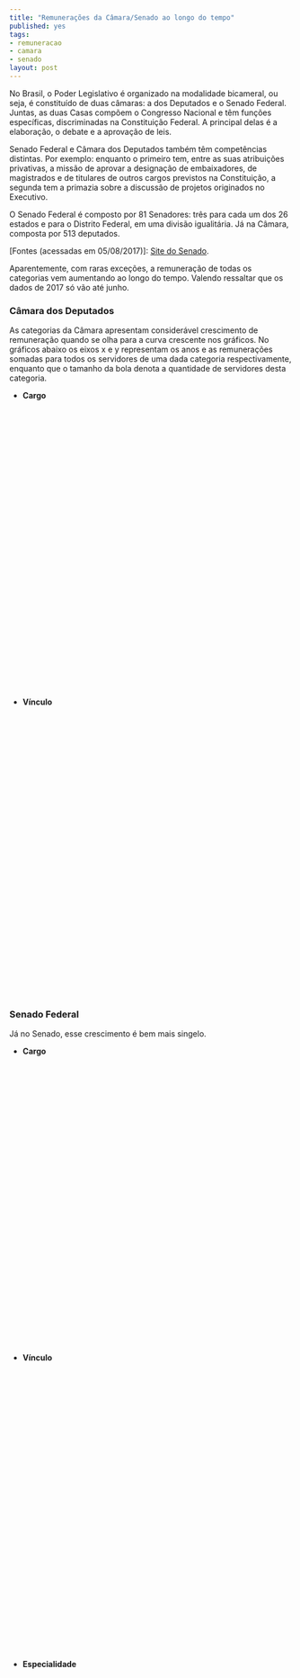 ```yaml
---
title: "Remunerações da Câmara/Senado ao longo do tempo"
published: yes
tags:
- remuneracao
- camara
- senado
layout: post
---
```






No Brasil, o Poder Legislativo é organizado na modalidade bicameral, ou seja, é constituído de duas câmaras: a dos Deputados e o Senado Federal. Juntas, as duas Casas compõem o Congresso Nacional e têm funções específicas, discriminadas na Constituição Federal. A principal delas é a elaboração, o debate e a aprovação de leis.

Senado Federal e Câmara dos Deputados também têm competências distintas. Por exemplo: enquanto o primeiro tem, entre as suas atribuições privativas, a missão de aprovar a designação de embaixadores, de magistrados e de titulares de outros cargos previstos na Constituição, a segunda tem a primazia sobre a discussão de projetos originados no Executivo.

O Senado Federal é composto por 81 Senadores: três para cada um dos 26 estados e para o Distrito Federal, em uma divisão igualitária. Já na Câmara, composta por 513 deputados.

[Fontes (acessadas em 05/08/2017)]: [Site do Senado](https://www12.senado.leg.br/transparencia/laipergunta).

Aparentemente, com raras exceções, a remuneração de todas os categorias vem aumentando ao longo do tempo. Valendo ressaltar que os dados de 2017 só vão até junho.

### **Câmara dos Deputados**

As categorias da Câmara apresentam considerável crescimento de remuneração quando se olha para a curva crescente nos gráficos. No gráficos abaixo os eixos x e y representam os anos e as remunerações somadas para todos os servidores de uma dada categoria respectivamente, enquanto que o tamanho da bola denota a quantidade de servidores desta categoria. 

* **Cargo**

<!--html_preserve--><div id="htmlwidget-01c8d8721b105e06337d" style="width:100%;height:500px;" class="highchart html-widget"></div>
<script type="application/json" data-for="htmlwidget-01c8d8721b105e06337d">{"x":{"hc_opts":{"title":{"text":null},"yAxis":{"title":{"text":"Valor da Remuneração (milhões R$)"},"type":"linear"},"credits":{"enabled":false},"exporting":{"enabled":false},"plotOptions":{"series":{"turboThreshold":0,"showInLegend":true,"marker":{"enabled":true}},"treemap":{"layoutAlgorithm":"squarified"},"bubble":{"minSize":5,"maxSize":25},"scatter":{"marker":{"symbol":"circle"}}},"annotationsOptions":{"enabledButtons":false},"tooltip":{"delayForDisplay":10,"pointFormat":"Valor: {point.y:.2f} <br> Quantidade de servidores: {point.avg_kincaid}"},"series":[{"name":"ANALISTA LEGISLATIVO","data":[{"d":"2012-01-01","name":"ANALISTA LEGISLATIVO","avg_kincaid":4588,"kincaid":123.89462069,"x":1325376000000,"y":123.89462069,"size":4588,"z":4588},{"d":"2013-01-01","name":"ANALISTA LEGISLATIVO","avg_kincaid":11307,"kincaid":316.99790974,"x":1356998400000,"y":316.99790974,"size":11307,"z":11307},{"d":"2014-01-01","name":"ANALISTA LEGISLATIVO","avg_kincaid":12047,"kincaid":358.33242684,"x":1388534400000,"y":358.33242684,"size":12047,"z":12047},{"d":"2015-01-01","name":"ANALISTA LEGISLATIVO","avg_kincaid":14126,"kincaid":466.64064704,"x":1420070400000,"y":466.64064704,"size":14126,"z":14126},{"d":"2016-01-01","name":"ANALISTA LEGISLATIVO","avg_kincaid":14811,"kincaid":487.75379089,"x":1451606400000,"y":487.75379089,"size":14811,"z":14811},{"d":"2017-01-01","name":"ANALISTA LEGISLATIVO","avg_kincaid":7835,"kincaid":278.76235312,"x":1483228800000,"y":278.76235312,"size":7835,"z":7835}],"type":"bubble"},{"name":"CARGO EM COMISSAO","data":[{"d":"2012-01-01","name":"CARGO EM COMISSAO","avg_kincaid":27,"kincaid":0.13996098,"x":1325376000000,"y":0.13996098,"size":27,"z":27},{"d":"2013-01-01","name":"CARGO EM COMISSAO","avg_kincaid":70,"kincaid":0.40872643,"x":1356998400000,"y":0.40872643,"size":70,"z":70},{"d":"2014-01-01","name":"CARGO EM COMISSAO","avg_kincaid":44,"kincaid":0.31203381,"x":1388534400000,"y":0.31203381,"size":44,"z":44},{"d":"2015-01-01","name":"CARGO EM COMISSAO","avg_kincaid":33,"kincaid":0.15461441,"x":1420070400000,"y":0.15461441,"size":33,"z":33},{"d":"2016-01-01","name":"CARGO EM COMISSAO","avg_kincaid":30,"kincaid":0.28034448,"x":1451606400000,"y":0.28034448,"size":30,"z":30},{"d":"2017-01-01","name":"CARGO EM COMISSAO","avg_kincaid":10,"kincaid":0.11247999,"x":1483228800000,"y":0.11247999,"size":10,"z":10}],"type":"bubble"},{"name":"DEPUTADO","data":[{"d":"2012-01-01","name":"DEPUTADO","avg_kincaid":748,"kincaid":22.03194775,"x":1325376000000,"y":22.03194775,"size":748,"z":748},{"d":"2013-01-01","name":"DEPUTADO","avg_kincaid":1739,"kincaid":52.4904465,"x":1356998400000,"y":52.4904465,"size":1739,"z":1739},{"d":"2014-01-01","name":"DEPUTADO","avg_kincaid":1708,"kincaid":47.7768733,"x":1388534400000,"y":47.7768733,"size":1708,"z":1708},{"d":"2015-01-01","name":"DEPUTADO","avg_kincaid":3839,"kincaid":136.21369157,"x":1420070400000,"y":136.21369157,"size":3839,"z":3839},{"d":"2016-01-01","name":"DEPUTADO","avg_kincaid":4484,"kincaid":154.09333998,"x":1451606400000,"y":154.09333998,"size":4484,"z":4484},{"d":"2017-01-01","name":"DEPUTADO","avg_kincaid":2946,"kincaid":101.73037856,"x":1483228800000,"y":101.73037856,"size":2946,"z":2946}],"type":"bubble"},{"name":"TECNICO LEGISLATIVO","data":[{"d":"2012-01-01","name":"TECNICO LEGISLATIVO","avg_kincaid":3816,"kincaid":76.45708965,"x":1325376000000,"y":76.45708965,"size":3816,"z":3816},{"d":"2013-01-01","name":"TECNICO LEGISLATIVO","avg_kincaid":8383,"kincaid":194.10940987,"x":1356998400000,"y":194.10940987,"size":8383,"z":8383},{"d":"2014-01-01","name":"TECNICO LEGISLATIVO","avg_kincaid":8477,"kincaid":210.61435241,"x":1388534400000,"y":210.61435241,"size":8477,"z":8477},{"d":"2015-01-01","name":"TECNICO LEGISLATIVO","avg_kincaid":9395,"kincaid":259.7539336,"x":1420070400000,"y":259.7539336,"size":9395,"z":9395},{"d":"2016-01-01","name":"TECNICO LEGISLATIVO","avg_kincaid":9551,"kincaid":264.12159985,"x":1451606400000,"y":264.12159985,"size":9551,"z":9551},{"d":"2017-01-01","name":"TECNICO LEGISLATIVO","avg_kincaid":4821,"kincaid":145.46431736,"x":1483228800000,"y":145.46431736,"size":4821,"z":4821}],"type":"bubble"}],"xAxis":{"type":"datetime","title":{"text":"Cargos"}}},"theme":{"chart":{"backgroundColor":"transparent"}},"conf_opts":{"global":{"Date":null,"VMLRadialGradientURL":"http =//code.highcharts.com/list(version)/gfx/vml-radial-gradient.png","canvasToolsURL":"http =//code.highcharts.com/list(version)/modules/canvas-tools.js","getTimezoneOffset":null,"timezoneOffset":0,"useUTC":true},"lang":{"contextButtonTitle":"Chart context menu","decimalPoint":".","downloadJPEG":"Download JPEG image","downloadPDF":"Download PDF document","downloadPNG":"Download PNG image","downloadSVG":"Download SVG vector image","drillUpText":"Back to {series.name}","invalidDate":null,"loading":"Loading...","months":["January","February","March","April","May","June","July","August","September","October","November","December"],"noData":"No data to display","numericSymbols":["k","M","G","T","P","E"],"printChart":"Print chart","resetZoom":"Reset zoom","resetZoomTitle":"Reset zoom level 1:1","shortMonths":["Jan","Feb","Mar","Apr","May","Jun","Jul","Aug","Sep","Oct","Nov","Dec"],"thousandsSep":" ","weekdays":["Sunday","Monday","Tuesday","Wednesday","Thursday","Friday","Saturday"]}},"type":"chart","fonts":[],"debug":false},"evals":[],"jsHooks":[]}</script><!--/html_preserve-->

* **Vínculo**

<!--html_preserve--><div id="htmlwidget-a168291cddfad91813d4" style="width:100%;height:500px;" class="highchart html-widget"></div>
<script type="application/json" data-for="htmlwidget-a168291cddfad91813d4">{"x":{"hc_opts":{"title":{"text":null},"yAxis":{"title":{"text":"Valor da Remuneração (milhões R$)"},"type":"linear"},"credits":{"enabled":false},"exporting":{"enabled":false},"plotOptions":{"series":{"turboThreshold":0,"showInLegend":true,"marker":{"enabled":true}},"treemap":{"layoutAlgorithm":"squarified"},"bubble":{"minSize":5,"maxSize":25},"scatter":{"marker":{"symbol":"circle"}}},"annotationsOptions":{"enabledButtons":false},"tooltip":{"delayForDisplay":10,"pointFormat":"Valor: {point.y:.2f} <br> Quantidade de servidores: {point.avg_kincaid}"},"series":[{"name":"APOSENTADORIA PARLAMENTAR","data":[{"d":"2012-01-01","name":"APOSENTADORIA PARLAMENTAR","avg_kincaid":8,"kincaid":0.11693468,"x":1325376000000,"y":0.11693468,"size":8,"z":8},{"d":"2013-01-01","name":"APOSENTADORIA PARLAMENTAR","avg_kincaid":13,"kincaid":0.18254185,"x":1356998400000,"y":0.18254185,"size":13,"z":13},{"d":"2014-01-01","name":"APOSENTADORIA PARLAMENTAR","avg_kincaid":27,"kincaid":0.3834644,"x":1388534400000,"y":0.3834644,"size":27,"z":27},{"d":"2015-01-01","name":"APOSENTADORIA PARLAMENTAR","avg_kincaid":22,"kincaid":0.44010299,"x":1420070400000,"y":0.44010299,"size":22,"z":22},{"d":"2016-01-01","name":"APOSENTADORIA PARLAMENTAR","avg_kincaid":17,"kincaid":0.37270405,"x":1451606400000,"y":0.37270405,"size":17,"z":17}],"type":"bubble"},{"name":"CARGO DE NATUREZA ESPECIAL","data":[{"d":"2012-01-01","name":"CARGO DE NATUREZA ESPECIAL","avg_kincaid":10,"kincaid":0.0581688,"x":1325376000000,"y":0.0581688,"size":10,"z":10},{"d":"2013-01-01","name":"CARGO DE NATUREZA ESPECIAL","avg_kincaid":23,"kincaid":0.11648413,"x":1356998400000,"y":0.11648413,"size":23,"z":23},{"d":"2014-01-01","name":"CARGO DE NATUREZA ESPECIAL","avg_kincaid":16,"kincaid":0.06847144,"x":1388534400000,"y":0.06847144,"size":16,"z":16},{"d":"2015-01-01","name":"CARGO DE NATUREZA ESPECIAL","avg_kincaid":16,"kincaid":0.07190124,"x":1420070400000,"y":0.07190124,"size":16,"z":16},{"d":"2016-01-01","name":"CARGO DE NATUREZA ESPECIAL","avg_kincaid":16,"kincaid":0.18057323,"x":1451606400000,"y":0.18057323,"size":16,"z":16},{"d":"2017-01-01","name":"CARGO DE NATUREZA ESPECIAL","avg_kincaid":5,"kincaid":0.06402554,"x":1483228800000,"y":0.06402554,"size":5,"z":5}],"type":"bubble"},{"name":"INATIVO","data":[{"d":"2012-01-01","name":"INATIVO","avg_kincaid":5,"kincaid":0.1044544,"x":1325376000000,"y":0.1044544,"size":5,"z":5},{"d":"2013-01-01","name":"INATIVO","avg_kincaid":26,"kincaid":0.64881447,"x":1356998400000,"y":0.64881447,"size":26,"z":26},{"d":"2014-01-01","name":"INATIVO","avg_kincaid":33,"kincaid":0.87240956,"x":1388534400000,"y":0.87240956,"size":33,"z":33},{"d":"2015-01-01","name":"INATIVO","avg_kincaid":26,"kincaid":0.75443978,"x":1420070400000,"y":0.75443978,"size":26,"z":26},{"d":"2016-01-01","name":"INATIVO","avg_kincaid":9,"kincaid":0.25278077,"x":1451606400000,"y":0.25278077,"size":9,"z":9},{"d":"2017-01-01","name":"INATIVO","avg_kincaid":8,"kincaid":0.22855411,"x":1483228800000,"y":0.22855411,"size":8,"z":8}],"type":"bubble"},{"name":"PARLAMENTAR","data":[{"d":"2012-01-01","name":"PARLAMENTAR","avg_kincaid":740,"kincaid":21.91501307,"x":1325376000000,"y":21.91501307,"size":740,"z":740},{"d":"2013-01-01","name":"PARLAMENTAR","avg_kincaid":1726,"kincaid":52.30790465,"x":1356998400000,"y":52.30790465,"size":1726,"z":1726},{"d":"2014-01-01","name":"PARLAMENTAR","avg_kincaid":1681,"kincaid":47.3934089,"x":1388534400000,"y":47.3934089,"size":1681,"z":1681},{"d":"2015-01-01","name":"PARLAMENTAR","avg_kincaid":3817,"kincaid":135.77358858,"x":1420070400000,"y":135.77358858,"size":3817,"z":3817},{"d":"2016-01-01","name":"PARLAMENTAR","avg_kincaid":4467,"kincaid":153.72063593,"x":1451606400000,"y":153.72063593,"size":4467,"z":4467},{"d":"2017-01-01","name":"PARLAMENTAR","avg_kincaid":2946,"kincaid":101.73037856,"x":1483228800000,"y":101.73037856,"size":2946,"z":2946}],"type":"bubble"},{"name":"PENSAO CIVIL","data":[{"d":"2012-01-01","name":"PENSAO CIVIL","avg_kincaid":6,"kincaid":0.06914808,"x":1325376000000,"y":0.06914808,"size":6,"z":6},{"d":"2013-01-01","name":"PENSAO CIVIL","avg_kincaid":16,"kincaid":0.21337269,"x":1356998400000,"y":0.21337269,"size":16,"z":16},{"d":"2014-01-01","name":"PENSAO CIVIL","avg_kincaid":15,"kincaid":0.19559919,"x":1388534400000,"y":0.19559919,"size":15,"z":15},{"d":"2015-01-01","name":"PENSAO CIVIL","avg_kincaid":17,"kincaid":0.22259537,"x":1420070400000,"y":0.22259537,"size":17,"z":17},{"d":"2016-01-01","name":"PENSAO CIVIL","avg_kincaid":20,"kincaid":0.29699375,"x":1451606400000,"y":0.29699375,"size":20,"z":20},{"d":"2017-01-01","name":"PENSAO CIVIL","avg_kincaid":12,"kincaid":0.19138594,"x":1483228800000,"y":0.19138594,"size":12,"z":12}],"type":"bubble"},{"name":"QUADRO EFETIVO","data":[{"d":"2012-01-01","name":"QUADRO EFETIVO","avg_kincaid":8393,"kincaid":200.17810786,"x":1325376000000,"y":200.17810786,"size":8393,"z":8393},{"d":"2013-01-01","name":"QUADRO EFETIVO","avg_kincaid":19648,"kincaid":510.24513245,"x":1356998400000,"y":510.24513245,"size":19648,"z":19648},{"d":"2014-01-01","name":"QUADRO EFETIVO","avg_kincaid":20476,"kincaid":567.8787705,"x":1388534400000,"y":567.8787705,"size":20476,"z":20476},{"d":"2015-01-01","name":"QUADRO EFETIVO","avg_kincaid":23478,"kincaid":725.41754549,"x":1420070400000,"y":725.41754549,"size":23478,"z":23478},{"d":"2016-01-01","name":"QUADRO EFETIVO","avg_kincaid":24333,"kincaid":751.32561622,"x":1451606400000,"y":751.32561622,"size":24333,"z":24333},{"d":"2017-01-01","name":"QUADRO EFETIVO","avg_kincaid":12636,"kincaid":423.80673043,"x":1483228800000,"y":423.80673043,"size":12636,"z":12636}],"type":"bubble"},{"name":"SECRETARIO PARLAMENTAR","data":[{"d":"2012-01-01","name":"SECRETARIO PARLAMENTAR","avg_kincaid":12,"kincaid":0.07456109,"x":1325376000000,"y":0.07456109,"size":12,"z":12},{"d":"2013-01-01","name":"SECRETARIO PARLAMENTAR","avg_kincaid":31,"kincaid":0.26694296,"x":1356998400000,"y":0.26694296,"size":31,"z":31},{"d":"2014-01-01","name":"SECRETARIO PARLAMENTAR","avg_kincaid":28,"kincaid":0.24356237,"x":1388534400000,"y":0.24356237,"size":28,"z":28},{"d":"2015-01-01","name":"SECRETARIO PARLAMENTAR","avg_kincaid":17,"kincaid":0.08271317,"x":1420070400000,"y":0.08271317,"size":17,"z":17},{"d":"2016-01-01","name":"SECRETARIO PARLAMENTAR","avg_kincaid":14,"kincaid":0.09977125,"x":1451606400000,"y":0.09977125,"size":14,"z":14},{"d":"2017-01-01","name":"SECRETARIO PARLAMENTAR","avg_kincaid":5,"kincaid":0.04845445,"x":1483228800000,"y":0.04845445,"size":5,"z":5}],"type":"bubble"},{"name":"SECRETARIO PARLAMENTAR REQUISITADO","data":[{"d":"2012-01-01","name":"SECRETARIO PARLAMENTAR REQUISITADO","avg_kincaid":5,"kincaid":0.00723109,"x":1325376000000,"y":0.00723109,"size":5,"z":5},{"d":"2013-01-01","name":"SECRETARIO PARLAMENTAR REQUISITADO","avg_kincaid":16,"kincaid":0.02529934,"x":1356998400000,"y":0.02529934,"size":16,"z":16}],"type":"bubble"}],"xAxis":{"type":"datetime","title":{"text":"Vínculo"}}},"theme":{"chart":{"backgroundColor":"transparent"}},"conf_opts":{"global":{"Date":null,"VMLRadialGradientURL":"http =//code.highcharts.com/list(version)/gfx/vml-radial-gradient.png","canvasToolsURL":"http =//code.highcharts.com/list(version)/modules/canvas-tools.js","getTimezoneOffset":null,"timezoneOffset":0,"useUTC":true},"lang":{"contextButtonTitle":"Chart context menu","decimalPoint":".","downloadJPEG":"Download JPEG image","downloadPDF":"Download PDF document","downloadPNG":"Download PNG image","downloadSVG":"Download SVG vector image","drillUpText":"Back to {series.name}","invalidDate":null,"loading":"Loading...","months":["January","February","March","April","May","June","July","August","September","October","November","December"],"noData":"No data to display","numericSymbols":["k","M","G","T","P","E"],"printChart":"Print chart","resetZoom":"Reset zoom","resetZoomTitle":"Reset zoom level 1:1","shortMonths":["Jan","Feb","Mar","Apr","May","Jun","Jul","Aug","Sep","Oct","Nov","Dec"],"thousandsSep":" ","weekdays":["Sunday","Monday","Tuesday","Wednesday","Thursday","Friday","Saturday"]}},"type":"chart","fonts":[],"debug":false},"evals":[],"jsHooks":[]}</script><!--/html_preserve-->

### **Senado Federal**

Já no Senado, esse crescimento é bem mais singelo.

* **Cargo**

<!--html_preserve--><div id="htmlwidget-14fa1b17c187d0bd3261" style="width:100%;height:500px;" class="highchart html-widget"></div>
<script type="application/json" data-for="htmlwidget-14fa1b17c187d0bd3261">{"x":{"hc_opts":{"title":{"text":null},"yAxis":{"title":{"text":"Valor da Remuneração (milhões R$)"},"type":"linear"},"credits":{"enabled":false},"exporting":{"enabled":false},"plotOptions":{"series":{"turboThreshold":0,"showInLegend":true,"marker":{"enabled":true}},"treemap":{"layoutAlgorithm":"squarified"},"bubble":{"minSize":5,"maxSize":25},"scatter":{"marker":{"symbol":"circle"}}},"annotationsOptions":{"enabledButtons":false},"tooltip":{"delayForDisplay":10,"pointFormat":"Valor: {point.y:.2f} <br> Quantidade de servidores: {point.avg_kincaid}"},"series":[{"name":"ADVOGADO","data":[{"d":"2013-01-01","name":"ADVOGADO","avg_kincaid":396,"kincaid":8.73258617,"x":1356998400000,"y":8.73258617,"size":396,"z":396},{"d":"2014-01-01","name":"ADVOGADO","avg_kincaid":396,"kincaid":9.17343126,"x":1388534400000,"y":9.17343126,"size":396,"z":396},{"d":"2015-01-01","name":"ADVOGADO","avg_kincaid":363,"kincaid":9.05329285,"x":1420070400000,"y":9.05329285,"size":363,"z":363},{"d":"2016-01-01","name":"ADVOGADO","avg_kincaid":396,"kincaid":9.78336902,"x":1451606400000,"y":9.78336902,"size":396,"z":396},{"d":"2017-01-01","name":"ADVOGADO","avg_kincaid":198,"kincaid":5.42988194,"x":1483228800000,"y":5.42988194,"size":198,"z":198}],"type":"bubble"},{"name":"ANALISTA LEGISLATIVO","data":[{"d":"2013-01-01","name":"ANALISTA LEGISLATIVO","avg_kincaid":29781,"kincaid":662.64595788,"x":1356998400000,"y":662.64595788,"size":29781,"z":29781},{"d":"2014-01-01","name":"ANALISTA LEGISLATIVO","avg_kincaid":30678,"kincaid":698.56168925,"x":1388534400000,"y":698.56168925,"size":30678,"z":30678},{"d":"2015-01-01","name":"ANALISTA LEGISLATIVO","avg_kincaid":28825,"kincaid":718.94570512,"x":1420070400000,"y":718.94570512,"size":28825,"z":28825},{"d":"2016-01-01","name":"ANALISTA LEGISLATIVO","avg_kincaid":31474,"kincaid":804.86017581,"x":1451606400000,"y":804.86017581,"size":31474,"z":31474},{"d":"2017-01-01","name":"ANALISTA LEGISLATIVO","avg_kincaid":15731,"kincaid":445.61875989,"x":1483228800000,"y":445.61875989,"size":15731,"z":15731}],"type":"bubble"},{"name":"AUXILIAR LEGISLATIVO","data":[{"d":"2013-01-01","name":"AUXILIAR LEGISLATIVO","avg_kincaid":852,"kincaid":15.51823046,"x":1356998400000,"y":15.51823046,"size":852,"z":852},{"d":"2014-01-01","name":"AUXILIAR LEGISLATIVO","avg_kincaid":852,"kincaid":16.1592185,"x":1388534400000,"y":16.1592185,"size":852,"z":852},{"d":"2015-01-01","name":"AUXILIAR LEGISLATIVO","avg_kincaid":781,"kincaid":16.22789898,"x":1420070400000,"y":16.22789898,"size":781,"z":781},{"d":"2016-01-01","name":"AUXILIAR LEGISLATIVO","avg_kincaid":852,"kincaid":19.00528578,"x":1451606400000,"y":19.00528578,"size":852,"z":852},{"d":"2017-01-01","name":"AUXILIAR LEGISLATIVO","avg_kincaid":426,"kincaid":10.3490952,"x":1483228800000,"y":10.3490952,"size":426,"z":426}],"type":"bubble"},{"name":"CARGO EM COMISSÃO","data":[{"d":"2013-01-01","name":"CARGO EM COMISSÃO","avg_kincaid":16427,"kincaid":100.91791467,"x":1356998400000,"y":100.91791467,"size":16427,"z":16427},{"d":"2014-01-01","name":"CARGO EM COMISSÃO","avg_kincaid":18434,"kincaid":119.30959212,"x":1388534400000,"y":119.30959212,"size":18434,"z":18434},{"d":"2015-01-01","name":"CARGO EM COMISSÃO","avg_kincaid":25387,"kincaid":171.81975836,"x":1420070400000,"y":171.81975836,"size":25387,"z":25387},{"d":"2016-01-01","name":"CARGO EM COMISSÃO","avg_kincaid":33753,"kincaid":231.80406765,"x":1451606400000,"y":231.80406765,"size":33753,"z":33753},{"d":"2017-01-01","name":"CARGO EM COMISSÃO","avg_kincaid":19938,"kincaid":149.82333591,"x":1483228800000,"y":149.82333591,"size":19938,"z":19938}],"type":"bubble"},{"name":"CARGO ISOLADO","data":[{"d":"2013-01-01","name":"CARGO ISOLADO","avg_kincaid":60,"kincaid":1.48991189,"x":1356998400000,"y":1.48991189,"size":60,"z":60},{"d":"2014-01-01","name":"CARGO ISOLADO","avg_kincaid":60,"kincaid":1.54700766,"x":1388534400000,"y":1.54700766,"size":60,"z":60},{"d":"2015-01-01","name":"CARGO ISOLADO","avg_kincaid":55,"kincaid":1.60581387,"x":1420070400000,"y":1.60581387,"size":55,"z":55},{"d":"2016-01-01","name":"CARGO ISOLADO","avg_kincaid":54,"kincaid":1.5237242,"x":1451606400000,"y":1.5237242,"size":54,"z":54},{"d":"2017-01-01","name":"CARGO ISOLADO","avg_kincaid":24,"kincaid":0.69600902,"x":1483228800000,"y":0.69600902,"size":24,"z":24}],"type":"bubble"},{"name":"CONSULTOR LEGISLATIVO","data":[{"d":"2013-01-01","name":"CONSULTOR LEGISLATIVO","avg_kincaid":3967,"kincaid":90.51315997,"x":1356998400000,"y":90.51315997,"size":3967,"z":3967},{"d":"2014-01-01","name":"CONSULTOR LEGISLATIVO","avg_kincaid":4559,"kincaid":106.61189083,"x":1388534400000,"y":106.61189083,"size":4559,"z":4559},{"d":"2015-01-01","name":"CONSULTOR LEGISLATIVO","avg_kincaid":4489,"kincaid":115.97823129,"x":1420070400000,"y":115.97823129,"size":4489,"z":4489},{"d":"2016-01-01","name":"CONSULTOR LEGISLATIVO","avg_kincaid":4896,"kincaid":127.45898685,"x":1451606400000,"y":127.45898685,"size":4896,"z":4896},{"d":"2017-01-01","name":"CONSULTOR LEGISLATIVO","avg_kincaid":2448,"kincaid":70.52303389,"x":1483228800000,"y":70.52303389,"size":2448,"z":2448}],"type":"bubble"},{"name":"IPC","data":[{"d":"2013-01-01","name":"IPC","avg_kincaid":4363,"kincaid":2.13738768,"x":1356998400000,"y":2.13738768,"size":4363,"z":4363},{"d":"2014-01-01","name":"IPC","avg_kincaid":4368,"kincaid":2.48341326,"x":1388534400000,"y":2.48341326,"size":4368,"z":4368},{"d":"2015-01-01","name":"IPC","avg_kincaid":4004,"kincaid":3.03610871,"x":1420070400000,"y":3.03610871,"size":4004,"z":4004},{"d":"2016-01-01","name":"IPC","avg_kincaid":4367,"kincaid":3.14165345,"x":1451606400000,"y":3.14165345,"size":4367,"z":4367},{"d":"2017-01-01","name":"IPC","avg_kincaid":2184,"kincaid":1.67998189,"x":1483228800000,"y":1.67998189,"size":2184,"z":2184}],"type":"bubble"},{"name":"SECRETÁRIO PARLAMENTAR","data":[{"d":"2013-01-01","name":"SECRETÁRIO PARLAMENTAR","avg_kincaid":84,"kincaid":1.53072339,"x":1356998400000,"y":1.53072339,"size":84,"z":84},{"d":"2014-01-01","name":"SECRETÁRIO PARLAMENTAR","avg_kincaid":84,"kincaid":1.57636841,"x":1388534400000,"y":1.57636841,"size":84,"z":84},{"d":"2015-01-01","name":"SECRETÁRIO PARLAMENTAR","avg_kincaid":77,"kincaid":1.45619389,"x":1420070400000,"y":1.45619389,"size":77,"z":77},{"d":"2016-01-01","name":"SECRETÁRIO PARLAMENTAR","avg_kincaid":84,"kincaid":1.62488551,"x":1451606400000,"y":1.62488551,"size":84,"z":84},{"d":"2017-01-01","name":"SECRETÁRIO PARLAMENTAR","avg_kincaid":42,"kincaid":0.9190112,"x":1483228800000,"y":0.9190112,"size":42,"z":42}],"type":"bubble"},{"name":"TECNICO LEGISLATIVO","data":[{"d":"2013-01-01","name":"TECNICO LEGISLATIVO","avg_kincaid":32726,"kincaid":643.14145554,"x":1356998400000,"y":643.14145554,"size":32726,"z":32726},{"d":"2014-01-01","name":"TECNICO LEGISLATIVO","avg_kincaid":33292,"kincaid":667.76828158,"x":1388534400000,"y":667.76828158,"size":33292,"z":33292},{"d":"2015-01-01","name":"TECNICO LEGISLATIVO","avg_kincaid":31001,"kincaid":655.080967,"x":1420070400000,"y":655.080967,"size":31001,"z":31001},{"d":"2016-01-01","name":"TECNICO LEGISLATIVO","avg_kincaid":33822,"kincaid":734.77945044,"x":1451606400000,"y":734.77945044,"size":33822,"z":33822},{"d":"2017-01-01","name":"TECNICO LEGISLATIVO","avg_kincaid":16904,"kincaid":418.42303687,"x":1483228800000,"y":418.42303687,"size":16904,"z":16904}],"type":"bubble"}],"xAxis":{"type":"datetime","title":{"text":"Cargo"}}},"theme":{"chart":{"backgroundColor":"transparent"}},"conf_opts":{"global":{"Date":null,"VMLRadialGradientURL":"http =//code.highcharts.com/list(version)/gfx/vml-radial-gradient.png","canvasToolsURL":"http =//code.highcharts.com/list(version)/modules/canvas-tools.js","getTimezoneOffset":null,"timezoneOffset":0,"useUTC":true},"lang":{"contextButtonTitle":"Chart context menu","decimalPoint":".","downloadJPEG":"Download JPEG image","downloadPDF":"Download PDF document","downloadPNG":"Download PNG image","downloadSVG":"Download SVG vector image","drillUpText":"Back to {series.name}","invalidDate":null,"loading":"Loading...","months":["January","February","March","April","May","June","July","August","September","October","November","December"],"noData":"No data to display","numericSymbols":["k","M","G","T","P","E"],"printChart":"Print chart","resetZoom":"Reset zoom","resetZoomTitle":"Reset zoom level 1:1","shortMonths":["Jan","Feb","Mar","Apr","May","Jun","Jul","Aug","Sep","Oct","Nov","Dec"],"thousandsSep":" ","weekdays":["Sunday","Monday","Tuesday","Wednesday","Thursday","Friday","Saturday"]}},"type":"chart","fonts":[],"debug":false},"evals":[],"jsHooks":[]}</script><!--/html_preserve-->

* **Vínculo**

<!--html_preserve--><div id="htmlwidget-e1ccfa737c1c1cbac5e0" style="width:100%;height:500px;" class="highchart html-widget"></div>
<script type="application/json" data-for="htmlwidget-e1ccfa737c1c1cbac5e0">{"x":{"hc_opts":{"title":{"text":null},"yAxis":{"title":{"text":"Valor da Remuneração (milhões R$)"},"type":"linear"},"credits":{"enabled":false},"exporting":{"enabled":false},"plotOptions":{"series":{"turboThreshold":0,"showInLegend":true,"marker":{"enabled":true}},"treemap":{"layoutAlgorithm":"squarified"},"bubble":{"minSize":5,"maxSize":25},"scatter":{"marker":{"symbol":"circle"}}},"annotationsOptions":{"enabledButtons":false},"tooltip":{"delayForDisplay":10,"pointFormat":"Valor: {point.y:.2f} <br> Quantidade de servidores: {point.avg_kincaid}"},"series":[{"name":"COMISSIONADO","data":[{"d":"2013-01-01","name":"COMISSIONADO","avg_kincaid":16427,"kincaid":100.91791467,"x":1356998400000,"y":100.91791467,"size":16427,"z":16427},{"d":"2014-01-01","name":"COMISSIONADO","avg_kincaid":18434,"kincaid":119.30959212,"x":1388534400000,"y":119.30959212,"size":18434,"z":18434},{"d":"2015-01-01","name":"COMISSIONADO","avg_kincaid":25387,"kincaid":171.81975836,"x":1420070400000,"y":171.81975836,"size":25387,"z":25387},{"d":"2016-01-01","name":"COMISSIONADO","avg_kincaid":33753,"kincaid":231.80406765,"x":1451606400000,"y":231.80406765,"size":33753,"z":33753},{"d":"2017-01-01","name":"COMISSIONADO","avg_kincaid":19938,"kincaid":149.82333591,"x":1483228800000,"y":149.82333591,"size":19938,"z":19938}],"type":"bubble"},{"name":"EFETIVO","data":[{"d":"2013-01-01","name":"EFETIVO","avg_kincaid":72229,"kincaid":1425.70941298,"x":1356998400000,"y":1425.70941298,"size":72229,"z":72229},{"d":"2014-01-01","name":"EFETIVO","avg_kincaid":74289,"kincaid":1503.88130075,"x":1388534400000,"y":1503.88130075,"size":74289,"z":74289},{"d":"2015-01-01","name":"EFETIVO","avg_kincaid":69595,"kincaid":1521.38421171,"x":1420070400000,"y":1521.38421171,"size":69595,"z":69595},{"d":"2016-01-01","name":"EFETIVO","avg_kincaid":75945,"kincaid":1702.17753106,"x":1451606400000,"y":1702.17753106,"size":75945,"z":75945},{"d":"2017-01-01","name":"EFETIVO","avg_kincaid":37957,"kincaid":953.6388099,"x":1483228800000,"y":953.6388099,"size":37957,"z":37957}],"type":"bubble"}],"xAxis":{"type":"datetime","title":{"text":"Vínculo"}}},"theme":{"chart":{"backgroundColor":"transparent"}},"conf_opts":{"global":{"Date":null,"VMLRadialGradientURL":"http =//code.highcharts.com/list(version)/gfx/vml-radial-gradient.png","canvasToolsURL":"http =//code.highcharts.com/list(version)/modules/canvas-tools.js","getTimezoneOffset":null,"timezoneOffset":0,"useUTC":true},"lang":{"contextButtonTitle":"Chart context menu","decimalPoint":".","downloadJPEG":"Download JPEG image","downloadPDF":"Download PDF document","downloadPNG":"Download PNG image","downloadSVG":"Download SVG vector image","drillUpText":"Back to {series.name}","invalidDate":null,"loading":"Loading...","months":["January","February","March","April","May","June","July","August","September","October","November","December"],"noData":"No data to display","numericSymbols":["k","M","G","T","P","E"],"printChart":"Print chart","resetZoom":"Reset zoom","resetZoomTitle":"Reset zoom level 1:1","shortMonths":["Jan","Feb","Mar","Apr","May","Jun","Jul","Aug","Sep","Oct","Nov","Dec"],"thousandsSep":" ","weekdays":["Sunday","Monday","Tuesday","Wednesday","Thursday","Friday","Saturday"]}},"type":"chart","fonts":[],"debug":false},"evals":[],"jsHooks":[]}</script><!--/html_preserve-->

* **Especialidade**

<!--html_preserve--><div id="htmlwidget-f9859f99e885d8c37816" style="width:100%;height:500px;" class="highchart html-widget"></div>
<script type="application/json" data-for="htmlwidget-f9859f99e885d8c37816">{"x":{"hc_opts":{"title":{"text":null},"yAxis":{"title":{"text":"Valor da Remuneração (milhões R$)"},"type":"linear"},"credits":{"enabled":false},"exporting":{"enabled":false},"plotOptions":{"series":{"turboThreshold":0,"showInLegend":true,"marker":{"enabled":true}},"treemap":{"layoutAlgorithm":"squarified"},"bubble":{"minSize":5,"maxSize":25},"scatter":{"marker":{"symbol":"circle"}}},"annotationsOptions":{"enabledButtons":false},"tooltip":{"delayForDisplay":10,"pointFormat":"Valor: {point.y:.2f} <br> Quantidade de servidores: {point.avg_kincaid}"},"series":[{"name":"ADMINISTRAÇÃO","data":[{"d":"2013-01-01","name":"ADMINISTRAÇÃO","avg_kincaid":9309,"kincaid":193.46704198,"x":1356998400000,"y":193.46704198,"size":9309,"z":9309},{"d":"2014-01-01","name":"ADMINISTRAÇÃO","avg_kincaid":9663,"kincaid":206.50204633,"x":1388534400000,"y":206.50204633,"size":9663,"z":9663},{"d":"2015-01-01","name":"ADMINISTRAÇÃO","avg_kincaid":9123,"kincaid":208.04082858,"x":1420070400000,"y":208.04082858,"size":9123,"z":9123},{"d":"2016-01-01","name":"ADMINISTRAÇÃO","avg_kincaid":9962,"kincaid":235.11253684,"x":1451606400000,"y":235.11253684,"size":9962,"z":9962},{"d":"2017-01-01","name":"ADMINISTRAÇÃO","avg_kincaid":4975,"kincaid":131.38821437,"x":1483228800000,"y":131.38821437,"size":4975,"z":4975}],"type":"bubble"},{"name":"ADVOCACIA","data":[{"d":"2013-01-01","name":"ADVOCACIA","avg_kincaid":432,"kincaid":9.57122645,"x":1356998400000,"y":9.57122645,"size":432,"z":432},{"d":"2014-01-01","name":"ADVOCACIA","avg_kincaid":432,"kincaid":10.05396667,"x":1388534400000,"y":10.05396667,"size":432,"z":432},{"d":"2015-01-01","name":"ADVOCACIA","avg_kincaid":396,"kincaid":9.95422309,"x":1420070400000,"y":9.95422309,"size":396,"z":396},{"d":"2016-01-01","name":"ADVOCACIA","avg_kincaid":432,"kincaid":10.77805895,"x":1451606400000,"y":10.77805895,"size":432,"z":432},{"d":"2017-01-01","name":"ADVOCACIA","avg_kincaid":216,"kincaid":5.95067776,"x":1483228800000,"y":5.95067776,"size":216,"z":216}],"type":"bubble"},{"name":"ANÁLISE DE CUSTOS","data":[{"d":"2013-01-01","name":"ANÁLISE DE CUSTOS","avg_kincaid":24,"kincaid":0.53746194,"x":1356998400000,"y":0.53746194,"size":24,"z":24},{"d":"2014-01-01","name":"ANÁLISE DE CUSTOS","avg_kincaid":24,"kincaid":0.56418218,"x":1388534400000,"y":0.56418218,"size":24,"z":24},{"d":"2015-01-01","name":"ANÁLISE DE CUSTOS","avg_kincaid":22,"kincaid":0.56710074,"x":1420070400000,"y":0.56710074,"size":22,"z":22},{"d":"2016-01-01","name":"ANÁLISE DE CUSTOS","avg_kincaid":24,"kincaid":0.62461101,"x":1451606400000,"y":0.62461101,"size":24,"z":24},{"d":"2017-01-01","name":"ANÁLISE DE CUSTOS","avg_kincaid":12,"kincaid":0.33198316,"x":1483228800000,"y":0.33198316,"size":12,"z":12}],"type":"bubble"},{"name":"ANALISTA LEGISLATIVO","data":[{"d":"2013-01-01","name":"ANALISTA LEGISLATIVO","avg_kincaid":36,"kincaid":0.7170806,"x":1356998400000,"y":0.7170806,"size":36,"z":36},{"d":"2014-01-01","name":"ANALISTA LEGISLATIVO","avg_kincaid":36,"kincaid":0.75126352,"x":1388534400000,"y":0.75126352,"size":36,"z":36},{"d":"2015-01-01","name":"ANALISTA LEGISLATIVO","avg_kincaid":33,"kincaid":0.78778601,"x":1420070400000,"y":0.78778601,"size":33,"z":33},{"d":"2016-01-01","name":"ANALISTA LEGISLATIVO","avg_kincaid":36,"kincaid":0.94977801,"x":1451606400000,"y":0.94977801,"size":36,"z":36},{"d":"2017-01-01","name":"ANALISTA LEGISLATIVO","avg_kincaid":18,"kincaid":0.48938288,"x":1483228800000,"y":0.48938288,"size":18,"z":18}],"type":"bubble"},{"name":"APOSENTADORIA SERVIDOR IPC/PSSC","data":[{"d":"2013-01-01","name":"APOSENTADORIA SERVIDOR IPC/PSSC","avg_kincaid":4363,"kincaid":2.13738768,"x":1356998400000,"y":2.13738768,"size":4363,"z":4363},{"d":"2014-01-01","name":"APOSENTADORIA SERVIDOR IPC/PSSC","avg_kincaid":4368,"kincaid":2.48341326,"x":1388534400000,"y":2.48341326,"size":4368,"z":4368},{"d":"2015-01-01","name":"APOSENTADORIA SERVIDOR IPC/PSSC","avg_kincaid":4004,"kincaid":3.03610871,"x":1420070400000,"y":3.03610871,"size":4004,"z":4004},{"d":"2016-01-01","name":"APOSENTADORIA SERVIDOR IPC/PSSC","avg_kincaid":4367,"kincaid":3.14165345,"x":1451606400000,"y":3.14165345,"size":4367,"z":4367},{"d":"2017-01-01","name":"APOSENTADORIA SERVIDOR IPC/PSSC","avg_kincaid":2184,"kincaid":1.67998189,"x":1483228800000,"y":1.67998189,"size":2184,"z":2184}],"type":"bubble"},{"name":"ARQUITETURA","data":[{"d":"2013-01-01","name":"ARQUITETURA","avg_kincaid":84,"kincaid":1.75209961,"x":1356998400000,"y":1.75209961,"size":84,"z":84},{"d":"2014-01-01","name":"ARQUITETURA","avg_kincaid":89,"kincaid":1.90144465,"x":1388534400000,"y":1.90144465,"size":89,"z":89},{"d":"2015-01-01","name":"ARQUITETURA","avg_kincaid":88,"kincaid":1.97798664,"x":1420070400000,"y":1.97798664,"size":88,"z":88},{"d":"2016-01-01","name":"ARQUITETURA","avg_kincaid":96,"kincaid":2.51597355,"x":1451606400000,"y":2.51597355,"size":96,"z":96},{"d":"2017-01-01","name":"ARQUITETURA","avg_kincaid":48,"kincaid":1.22798194,"x":1483228800000,"y":1.22798194,"size":48,"z":48}],"type":"bubble"},{"name":"ARQUIVOLOGIA","data":[{"d":"2013-01-01","name":"ARQUIVOLOGIA","avg_kincaid":96,"kincaid":1.40230081,"x":1356998400000,"y":1.40230081,"size":96,"z":96},{"d":"2014-01-01","name":"ARQUIVOLOGIA","avg_kincaid":119,"kincaid":1.90056839,"x":1388534400000,"y":1.90056839,"size":119,"z":119},{"d":"2015-01-01","name":"ARQUIVOLOGIA","avg_kincaid":132,"kincaid":2.4100203,"x":1420070400000,"y":2.4100203,"size":132,"z":132},{"d":"2016-01-01","name":"ARQUIVOLOGIA","avg_kincaid":144,"kincaid":2.75735261,"x":1451606400000,"y":2.75735261,"size":144,"z":144},{"d":"2017-01-01","name":"ARQUIVOLOGIA","avg_kincaid":72,"kincaid":1.59971435,"x":1483228800000,"y":1.59971435,"size":72,"z":72}],"type":"bubble"},{"name":"ASSESSOR","data":[{"d":"2013-01-01","name":"ASSESSOR","avg_kincaid":12,"kincaid":0.33654075,"x":1356998400000,"y":0.33654075,"size":12,"z":12},{"d":"2014-01-01","name":"ASSESSOR","avg_kincaid":12,"kincaid":0.35329483,"x":1388534400000,"y":0.35329483,"size":12,"z":12},{"d":"2015-01-01","name":"ASSESSOR","avg_kincaid":11,"kincaid":0.3703846,"x":1420070400000,"y":0.3703846,"size":11,"z":11},{"d":"2016-01-01","name":"ASSESSOR","avg_kincaid":6,"kincaid":0.1728357,"x":1451606400000,"y":0.1728357,"size":6,"z":6}],"type":"bubble"},{"name":"ASSESSORAMENTO EM ORÇAMENTOS","data":[{"d":"2013-01-01","name":"ASSESSORAMENTO EM ORÇAMENTOS","avg_kincaid":493,"kincaid":11.43514215,"x":1356998400000,"y":11.43514215,"size":493,"z":493},{"d":"2014-01-01","name":"ASSESSORAMENTO EM ORÇAMENTOS","avg_kincaid":577,"kincaid":13.63142569,"x":1388534400000,"y":13.63142569,"size":577,"z":577},{"d":"2015-01-01","name":"ASSESSORAMENTO EM ORÇAMENTOS","avg_kincaid":596,"kincaid":15.27683013,"x":1420070400000,"y":15.27683013,"size":596,"z":596},{"d":"2016-01-01","name":"ASSESSORAMENTO EM ORÇAMENTOS","avg_kincaid":650,"kincaid":16.89831599,"x":1451606400000,"y":16.89831599,"size":650,"z":650},{"d":"2017-01-01","name":"ASSESSORAMENTO EM ORÇAMENTOS","avg_kincaid":324,"kincaid":9.34845121,"x":1483228800000,"y":9.34845121,"size":324,"z":324}],"type":"bubble"},{"name":"ASSESSORAMENTO LEGISLATIVO","data":[{"d":"2013-01-01","name":"ASSESSORAMENTO LEGISLATIVO","avg_kincaid":3462,"kincaid":78.77351374,"x":1356998400000,"y":78.77351374,"size":3462,"z":3462},{"d":"2014-01-01","name":"ASSESSORAMENTO LEGISLATIVO","avg_kincaid":3970,"kincaid":92.68863387,"x":1388534400000,"y":92.68863387,"size":3970,"z":3970},{"d":"2015-01-01","name":"ASSESSORAMENTO LEGISLATIVO","avg_kincaid":3882,"kincaid":100.40614647,"x":1420070400000,"y":100.40614647,"size":3882,"z":3882},{"d":"2016-01-01","name":"ASSESSORAMENTO LEGISLATIVO","avg_kincaid":4234,"kincaid":110.23999799,"x":1451606400000,"y":110.23999799,"size":4234,"z":4234},{"d":"2017-01-01","name":"ASSESSORAMENTO LEGISLATIVO","avg_kincaid":2118,"kincaid":60.99858748,"x":1483228800000,"y":60.99858748,"size":2118,"z":2118}],"type":"bubble"},{"name":"ASSISTÊNCIA A PLENÁRIOS E PORTARIA","data":[{"d":"2013-01-01","name":"ASSISTÊNCIA A PLENÁRIOS E PORTARIA","avg_kincaid":1823,"kincaid":32.17715349,"x":1356998400000,"y":32.17715349,"size":1823,"z":1823},{"d":"2014-01-01","name":"ASSISTÊNCIA A PLENÁRIOS E PORTARIA","avg_kincaid":1817,"kincaid":33.55633467,"x":1388534400000,"y":33.55633467,"size":1817,"z":1817},{"d":"2015-01-01","name":"ASSISTÊNCIA A PLENÁRIOS E PORTARIA","avg_kincaid":1671,"kincaid":33.22425235,"x":1420070400000,"y":33.22425235,"size":1671,"z":1671},{"d":"2016-01-01","name":"ASSISTÊNCIA A PLENÁRIOS E PORTARIA","avg_kincaid":1824,"kincaid":37.41130126,"x":1451606400000,"y":37.41130126,"size":1824,"z":1824},{"d":"2017-01-01","name":"ASSISTÊNCIA A PLENÁRIOS E PORTARIA","avg_kincaid":912,"kincaid":21.42428384,"x":1483228800000,"y":21.42428384,"size":912,"z":912}],"type":"bubble"},{"name":"ASSISTÊNCIA SOCIAL","data":[{"d":"2013-01-01","name":"ASSISTÊNCIA SOCIAL","avg_kincaid":24,"kincaid":0.39153923,"x":1356998400000,"y":0.39153923,"size":24,"z":24},{"d":"2014-01-01","name":"ASSISTÊNCIA SOCIAL","avg_kincaid":24,"kincaid":0.41032491,"x":1388534400000,"y":0.41032491,"size":24,"z":24},{"d":"2015-01-01","name":"ASSISTÊNCIA SOCIAL","avg_kincaid":22,"kincaid":0.39941468,"x":1420070400000,"y":0.39941468,"size":22,"z":22},{"d":"2016-01-01","name":"ASSISTÊNCIA SOCIAL","avg_kincaid":24,"kincaid":0.44950839,"x":1451606400000,"y":0.44950839,"size":24,"z":24},{"d":"2017-01-01","name":"ASSISTÊNCIA SOCIAL","avg_kincaid":12,"kincaid":0.26759595,"x":1483228800000,"y":0.26759595,"size":12,"z":12}],"type":"bubble"},{"name":"BIBLIOTECONOMIA","data":[{"d":"2013-01-01","name":"BIBLIOTECONOMIA","avg_kincaid":576,"kincaid":12.33191225,"x":1356998400000,"y":12.33191225,"size":576,"z":576},{"d":"2014-01-01","name":"BIBLIOTECONOMIA","avg_kincaid":589,"kincaid":13.12378005,"x":1388534400000,"y":13.12378005,"size":589,"z":589},{"d":"2015-01-01","name":"BIBLIOTECONOMIA","avg_kincaid":561,"kincaid":13.61493034,"x":1420070400000,"y":13.61493034,"size":561,"z":561},{"d":"2016-01-01","name":"BIBLIOTECONOMIA","avg_kincaid":612,"kincaid":14.78786978,"x":1451606400000,"y":14.78786978,"size":612,"z":612},{"d":"2017-01-01","name":"BIBLIOTECONOMIA","avg_kincaid":306,"kincaid":8.55560551,"x":1483228800000,"y":8.55560551,"size":306,"z":306}],"type":"bubble"},{"name":"CHEFE DE GABINETE DA PRESIDÊNCIA","data":[{"d":"2013-01-01","name":"CHEFE DE GABINETE DA PRESIDÊNCIA","avg_kincaid":12,"kincaid":0.27008344,"x":1356998400000,"y":0.27008344,"size":12,"z":12},{"d":"2014-01-01","name":"CHEFE DE GABINETE DA PRESIDÊNCIA","avg_kincaid":12,"kincaid":0.28105953,"x":1388534400000,"y":0.28105953,"size":12,"z":12},{"d":"2015-01-01","name":"CHEFE DE GABINETE DA PRESIDÊNCIA","avg_kincaid":11,"kincaid":0.27662788,"x":1420070400000,"y":0.27662788,"size":11,"z":11},{"d":"2016-01-01","name":"CHEFE DE GABINETE DA PRESIDÊNCIA","avg_kincaid":12,"kincaid":0.3200376,"x":1451606400000,"y":0.3200376,"size":12,"z":12},{"d":"2017-01-01","name":"CHEFE DE GABINETE DA PRESIDÊNCIA","avg_kincaid":6,"kincaid":0.1918684,"x":1483228800000,"y":0.1918684,"size":6,"z":6}],"type":"bubble"},{"name":"COMUNICAÇÃO SOCIAL","data":[{"d":"2013-01-01","name":"COMUNICAÇÃO SOCIAL","avg_kincaid":3967,"kincaid":74.0263413,"x":1356998400000,"y":74.0263413,"size":3967,"z":3967},{"d":"2014-01-01","name":"COMUNICAÇÃO SOCIAL","avg_kincaid":4036,"kincaid":79.1580513,"x":1388534400000,"y":79.1580513,"size":4036,"z":4036},{"d":"2015-01-01","name":"COMUNICAÇÃO SOCIAL","avg_kincaid":3749,"kincaid":80.50501002,"x":1420070400000,"y":80.50501002,"size":3749,"z":3749},{"d":"2016-01-01","name":"COMUNICAÇÃO SOCIAL","avg_kincaid":4096,"kincaid":90.31752297,"x":1451606400000,"y":90.31752297,"size":4096,"z":4096},{"d":"2017-01-01","name":"COMUNICAÇÃO SOCIAL","avg_kincaid":2056,"kincaid":51.57882349,"x":1483228800000,"y":51.57882349,"size":2056,"z":2056}],"type":"bubble"},{"name":"CONTABILIDADE","data":[{"d":"2013-01-01","name":"CONTABILIDADE","avg_kincaid":348,"kincaid":7.49304855,"x":1356998400000,"y":7.49304855,"size":348,"z":348},{"d":"2014-01-01","name":"CONTABILIDADE","avg_kincaid":377,"kincaid":8.57490843,"x":1388534400000,"y":8.57490843,"size":377,"z":377},{"d":"2015-01-01","name":"CONTABILIDADE","avg_kincaid":374,"kincaid":8.88627419,"x":1420070400000,"y":8.88627419,"size":374,"z":374},{"d":"2016-01-01","name":"CONTABILIDADE","avg_kincaid":407,"kincaid":9.8267096,"x":1451606400000,"y":9.8267096,"size":407,"z":407},{"d":"2017-01-01","name":"CONTABILIDADE","avg_kincaid":204,"kincaid":5.58180046,"x":1483228800000,"y":5.58180046,"size":204,"z":204}],"type":"bubble"},{"name":"DIRETOR","data":[{"d":"2013-01-01","name":"DIRETOR","avg_kincaid":48,"kincaid":1.15337114,"x":1356998400000,"y":1.15337114,"size":48,"z":48},{"d":"2014-01-01","name":"DIRETOR","avg_kincaid":48,"kincaid":1.19371283,"x":1388534400000,"y":1.19371283,"size":48,"z":48},{"d":"2015-01-01","name":"DIRETOR","avg_kincaid":44,"kincaid":1.23542927,"x":1420070400000,"y":1.23542927,"size":44,"z":44},{"d":"2016-01-01","name":"DIRETOR","avg_kincaid":48,"kincaid":1.3508885,"x":1451606400000,"y":1.3508885,"size":48,"z":48},{"d":"2017-01-01","name":"DIRETOR","avg_kincaid":24,"kincaid":0.69600902,"x":1483228800000,"y":0.69600902,"size":24,"z":24}],"type":"bubble"},{"name":"DIRETOR DE SECRETARIA","data":[{"d":"2013-01-01","name":"DIRETOR DE SECRETARIA","avg_kincaid":24,"kincaid":0.50278659,"x":1356998400000,"y":0.50278659,"size":24,"z":24},{"d":"2014-01-01","name":"DIRETOR DE SECRETARIA","avg_kincaid":24,"kincaid":0.53258538,"x":1388534400000,"y":0.53258538,"size":24,"z":24},{"d":"2015-01-01","name":"DIRETOR DE SECRETARIA","avg_kincaid":22,"kincaid":0.52212659,"x":1420070400000,"y":0.52212659,"size":22,"z":22},{"d":"2016-01-01","name":"DIRETOR DE SECRETARIA","avg_kincaid":24,"kincaid":0.58064558,"x":1451606400000,"y":0.58064558,"size":24,"z":24},{"d":"2017-01-01","name":"DIRETOR DE SECRETARIA","avg_kincaid":12,"kincaid":0.34515516,"x":1483228800000,"y":0.34515516,"size":12,"z":12}],"type":"bubble"},{"name":"DIRETOR-EXECUTIVO","data":[{"d":"2013-01-01","name":"DIRETOR-EXECUTIVO","avg_kincaid":12,"kincaid":0.30450408,"x":1356998400000,"y":0.30450408,"size":12,"z":12},{"d":"2014-01-01","name":"DIRETOR-EXECUTIVO","avg_kincaid":12,"kincaid":0.29183127,"x":1388534400000,"y":0.29183127,"size":12,"z":12},{"d":"2015-01-01","name":"DIRETOR-EXECUTIVO","avg_kincaid":11,"kincaid":0.29525469,"x":1420070400000,"y":0.29525469,"size":11,"z":11},{"d":"2016-01-01","name":"DIRETOR-EXECUTIVO","avg_kincaid":12,"kincaid":0.32067287,"x":1451606400000,"y":0.32067287,"size":12,"z":12},{"d":"2017-01-01","name":"DIRETOR-EXECUTIVO","avg_kincaid":6,"kincaid":0.1759952,"x":1483228800000,"y":0.1759952,"size":6,"z":6}],"type":"bubble"},{"name":"EDIFICAÇÕES","data":[{"d":"2013-01-01","name":"EDIFICAÇÕES","avg_kincaid":2939,"kincaid":55.59306043,"x":1356998400000,"y":55.59306043,"size":2939,"z":2939},{"d":"2014-01-01","name":"EDIFICAÇÕES","avg_kincaid":2950,"kincaid":57.593469,"x":1388534400000,"y":57.593469,"size":2950,"z":2950},{"d":"2015-01-01","name":"EDIFICAÇÕES","avg_kincaid":2704,"kincaid":54.59603467,"x":1420070400000,"y":54.59603467,"size":2704,"z":2704},{"d":"2016-01-01","name":"EDIFICAÇÕES","avg_kincaid":2950,"kincaid":62.33492641,"x":1451606400000,"y":62.33492641,"size":2950,"z":2950},{"d":"2017-01-01","name":"EDIFICAÇÕES","avg_kincaid":1476,"kincaid":35.63999203,"x":1483228800000,"y":35.63999203,"size":1476,"z":1476}],"type":"bubble"},{"name":"ELETRÔNICA E TELECOMUNICAÇÕES","data":[{"d":"2013-01-01","name":"ELETRÔNICA E TELECOMUNICAÇÕES","avg_kincaid":672,"kincaid":12.17539405,"x":1356998400000,"y":12.17539405,"size":672,"z":672},{"d":"2014-01-01","name":"ELETRÔNICA E TELECOMUNICAÇÕES","avg_kincaid":706,"kincaid":13.46150015,"x":1388534400000,"y":13.46150015,"size":706,"z":706},{"d":"2015-01-01","name":"ELETRÔNICA E TELECOMUNICAÇÕES","avg_kincaid":682,"kincaid":13.64629374,"x":1420070400000,"y":13.64629374,"size":682,"z":682},{"d":"2016-01-01","name":"ELETRÔNICA E TELECOMUNICAÇÕES","avg_kincaid":744,"kincaid":15.50073498,"x":1451606400000,"y":15.50073498,"size":744,"z":744},{"d":"2017-01-01","name":"ELETRÔNICA E TELECOMUNICAÇÕES","avg_kincaid":370,"kincaid":8.92026465,"x":1483228800000,"y":8.92026465,"size":370,"z":370}],"type":"bubble"},{"name":"ENFERMAGEM","data":[{"d":"2013-01-01","name":"ENFERMAGEM","avg_kincaid":708,"kincaid":13.67761718,"x":1356998400000,"y":13.67761718,"size":708,"z":708},{"d":"2014-01-01","name":"ENFERMAGEM","avg_kincaid":708,"kincaid":13.86179514,"x":1388534400000,"y":13.86179514,"size":708,"z":708},{"d":"2015-01-01","name":"ENFERMAGEM","avg_kincaid":649,"kincaid":13.09832398,"x":1420070400000,"y":13.09832398,"size":649,"z":649},{"d":"2016-01-01","name":"ENFERMAGEM","avg_kincaid":708,"kincaid":15.14541206,"x":1451606400000,"y":15.14541206,"size":708,"z":708},{"d":"2017-01-01","name":"ENFERMAGEM","avg_kincaid":354,"kincaid":8.98244198,"x":1483228800000,"y":8.98244198,"size":354,"z":354}],"type":"bubble"},{"name":"ENGENHARIA","data":[{"d":"2013-01-01","name":"ENGENHARIA","avg_kincaid":204,"kincaid":4.75500562,"x":1356998400000,"y":4.75500562,"size":204,"z":204},{"d":"2014-01-01","name":"ENGENHARIA","avg_kincaid":279,"kincaid":5.80709585,"x":1388534400000,"y":5.80709585,"size":279,"z":279},{"d":"2015-01-01","name":"ENGENHARIA","avg_kincaid":319,"kincaid":7.14474145,"x":1420070400000,"y":7.14474145,"size":319,"z":319},{"d":"2016-01-01","name":"ENGENHARIA","avg_kincaid":348,"kincaid":8.22695508,"x":1451606400000,"y":8.22695508,"size":348,"z":348},{"d":"2017-01-01","name":"ENGENHARIA","avg_kincaid":174,"kincaid":4.62337796,"x":1483228800000,"y":4.62337796,"size":174,"z":174}],"type":"bubble"},{"name":"FARMÁCIA","data":[{"d":"2013-01-01","name":"FARMÁCIA","avg_kincaid":24,"kincaid":0.46249415,"x":1356998400000,"y":0.46249415,"size":24,"z":24},{"d":"2014-01-01","name":"FARMÁCIA","avg_kincaid":24,"kincaid":0.47839616,"x":1388534400000,"y":0.47839616,"size":24,"z":24},{"d":"2015-01-01","name":"FARMÁCIA","avg_kincaid":22,"kincaid":0.49023517,"x":1420070400000,"y":0.49023517,"size":22,"z":22},{"d":"2016-01-01","name":"FARMÁCIA","avg_kincaid":24,"kincaid":0.54550981,"x":1451606400000,"y":0.54550981,"size":24,"z":24},{"d":"2017-01-01","name":"FARMÁCIA","avg_kincaid":12,"kincaid":0.29166542,"x":1483228800000,"y":0.29166542,"size":12,"z":12}],"type":"bubble"},{"name":"FISIOTERAPIA","data":[{"d":"2013-01-01","name":"FISIOTERAPIA","avg_kincaid":12,"kincaid":0.19396952,"x":1356998400000,"y":0.19396952,"size":12,"z":12},{"d":"2014-01-01","name":"FISIOTERAPIA","avg_kincaid":12,"kincaid":0.20190188,"x":1388534400000,"y":0.20190188,"size":12,"z":12},{"d":"2015-01-01","name":"FISIOTERAPIA","avg_kincaid":11,"kincaid":0.18965906,"x":1420070400000,"y":0.18965906,"size":11,"z":11},{"d":"2016-01-01","name":"FISIOTERAPIA","avg_kincaid":12,"kincaid":0.23511781,"x":1451606400000,"y":0.23511781,"size":12,"z":12},{"d":"2017-01-01","name":"FISIOTERAPIA","avg_kincaid":6,"kincaid":0.13756939,"x":1483228800000,"y":0.13756939,"size":6,"z":6}],"type":"bubble"},{"name":"INFORMÁTICA LEGISLATIVA","data":[{"d":"2013-01-01","name":"INFORMÁTICA LEGISLATIVA","avg_kincaid":5801,"kincaid":124.53717324,"x":1356998400000,"y":124.53717324,"size":5801,"z":5801},{"d":"2014-01-01","name":"INFORMÁTICA LEGISLATIVA","avg_kincaid":5995,"kincaid":130.92696749,"x":1388534400000,"y":130.92696749,"size":5995,"z":5995},{"d":"2015-01-01","name":"INFORMÁTICA LEGISLATIVA","avg_kincaid":5611,"kincaid":133.22890224,"x":1420070400000,"y":133.22890224,"size":5611,"z":5611},{"d":"2016-01-01","name":"INFORMÁTICA LEGISLATIVA","avg_kincaid":6123,"kincaid":149.67866735,"x":1451606400000,"y":149.67866735,"size":6123,"z":6123},{"d":"2017-01-01","name":"INFORMÁTICA LEGISLATIVA","avg_kincaid":3060,"kincaid":86.15348034,"x":1483228800000,"y":86.15348034,"size":3060,"z":3060}],"type":"bubble"},{"name":"MANUTENÇÃO DE MÁQUINAS GRÁFICAS","data":[{"d":"2013-01-01","name":"MANUTENÇÃO DE MÁQUINAS GRÁFICAS","avg_kincaid":72,"kincaid":1.87721838,"x":1356998400000,"y":1.87721838,"size":72,"z":72},{"d":"2014-01-01","name":"MANUTENÇÃO DE MÁQUINAS GRÁFICAS","avg_kincaid":72,"kincaid":1.84278468,"x":1388534400000,"y":1.84278468,"size":72,"z":72},{"d":"2015-01-01","name":"MANUTENÇÃO DE MÁQUINAS GRÁFICAS","avg_kincaid":66,"kincaid":1.8623687,"x":1420070400000,"y":1.8623687,"size":66,"z":66},{"d":"2016-01-01","name":"MANUTENÇÃO DE MÁQUINAS GRÁFICAS","avg_kincaid":72,"kincaid":2.05155096,"x":1451606400000,"y":2.05155096,"size":72,"z":72},{"d":"2017-01-01","name":"MANUTENÇÃO DE MÁQUINAS GRÁFICAS","avg_kincaid":36,"kincaid":1.26276863,"x":1483228800000,"y":1.26276863,"size":36,"z":36}],"type":"bubble"},{"name":"MEDICINA","data":[{"d":"2013-01-01","name":"MEDICINA","avg_kincaid":972,"kincaid":22.23474115,"x":1356998400000,"y":22.23474115,"size":972,"z":972},{"d":"2014-01-01","name":"MEDICINA","avg_kincaid":972,"kincaid":20.82568775,"x":1388534400000,"y":20.82568775,"size":972,"z":972},{"d":"2015-01-01","name":"MEDICINA","avg_kincaid":891,"kincaid":20.99955345,"x":1420070400000,"y":20.99955345,"size":891,"z":891},{"d":"2016-01-01","name":"MEDICINA","avg_kincaid":972,"kincaid":23.6981065,"x":1451606400000,"y":23.6981065,"size":972,"z":972},{"d":"2017-01-01","name":"MEDICINA","avg_kincaid":486,"kincaid":13.75358247,"x":1483228800000,"y":13.75358247,"size":486,"z":486}],"type":"bubble"},{"name":"NaN","data":[{"d":"2013-01-01","name":"NaN","avg_kincaid":16427,"kincaid":100.91791467,"x":1356998400000,"y":100.91791467,"size":16427,"z":16427},{"d":"2014-01-01","name":"NaN","avg_kincaid":18434,"kincaid":119.30959212,"x":1388534400000,"y":119.30959212,"size":18434,"z":18434},{"d":"2015-01-01","name":"NaN","avg_kincaid":25387,"kincaid":171.81975836,"x":1420070400000,"y":171.81975836,"size":25387,"z":25387},{"d":"2016-01-01","name":"NaN","avg_kincaid":33753,"kincaid":231.80406765,"x":1451606400000,"y":231.80406765,"size":33753,"z":33753},{"d":"2017-01-01","name":"NaN","avg_kincaid":19938,"kincaid":149.82333591,"x":1483228800000,"y":149.82333591,"size":19938,"z":19938}],"type":"bubble"},{"name":"NUTRIÇÃO","data":[{"d":"2013-01-01","name":"NUTRIÇÃO","avg_kincaid":12,"kincaid":0.18535549,"x":1356998400000,"y":0.18535549,"size":12,"z":12},{"d":"2014-01-01","name":"NUTRIÇÃO","avg_kincaid":12,"kincaid":0.19388112,"x":1388534400000,"y":0.19388112,"size":12,"z":12},{"d":"2015-01-01","name":"NUTRIÇÃO","avg_kincaid":11,"kincaid":0.18747475,"x":1420070400000,"y":0.18747475,"size":11,"z":11},{"d":"2016-01-01","name":"NUTRIÇÃO","avg_kincaid":12,"kincaid":0.2174597,"x":1451606400000,"y":0.2174597,"size":12,"z":12},{"d":"2017-01-01","name":"NUTRIÇÃO","avg_kincaid":6,"kincaid":0.12693938,"x":1483228800000,"y":0.12693938,"size":6,"z":6}],"type":"bubble"},{"name":"ODONTOLOGIA","data":[{"d":"2013-01-01","name":"ODONTOLOGIA","avg_kincaid":84,"kincaid":1.95082012,"x":1356998400000,"y":1.95082012,"size":84,"z":84},{"d":"2014-01-01","name":"ODONTOLOGIA","avg_kincaid":84,"kincaid":2.07261242,"x":1388534400000,"y":2.07261242,"size":84,"z":84},{"d":"2015-01-01","name":"ODONTOLOGIA","avg_kincaid":77,"kincaid":1.63325043,"x":1420070400000,"y":1.63325043,"size":77,"z":77},{"d":"2016-01-01","name":"ODONTOLOGIA","avg_kincaid":84,"kincaid":1.8118671,"x":1451606400000,"y":1.8118671,"size":84,"z":84},{"d":"2017-01-01","name":"ODONTOLOGIA","avg_kincaid":42,"kincaid":1.01859459,"x":1483228800000,"y":1.01859459,"size":42,"z":42}],"type":"bubble"},{"name":"ORÇAMENTO PÚBLICO","data":[{"d":"2013-01-01","name":"ORÇAMENTO PÚBLICO","avg_kincaid":730,"kincaid":16.78534157,"x":1356998400000,"y":16.78534157,"size":730,"z":730},{"d":"2014-01-01","name":"ORÇAMENTO PÚBLICO","avg_kincaid":732,"kincaid":17.31969366,"x":1388534400000,"y":17.31969366,"size":732,"z":732},{"d":"2015-01-01","name":"ORÇAMENTO PÚBLICO","avg_kincaid":671,"kincaid":17.98211542,"x":1420070400000,"y":17.98211542,"size":671,"z":671},{"d":"2016-01-01","name":"ORÇAMENTO PÚBLICO","avg_kincaid":732,"kincaid":19.7859457,"x":1451606400000,"y":19.7859457,"size":732,"z":732},{"d":"2017-01-01","name":"ORÇAMENTO PÚBLICO","avg_kincaid":361,"kincaid":11.56739075,"x":1483228800000,"y":11.56739075,"size":361,"z":361}],"type":"bubble"},{"name":"POLICIAL LEGISLATIVO FEDERAL","data":[{"d":"2013-01-01","name":"POLICIAL LEGISLATIVO FEDERAL","avg_kincaid":5171,"kincaid":101.9755305,"x":1356998400000,"y":101.9755305,"size":5171,"z":5171},{"d":"2014-01-01","name":"POLICIAL LEGISLATIVO FEDERAL","avg_kincaid":5402,"kincaid":107.93169141,"x":1388534400000,"y":107.93169141,"size":5402,"z":5402},{"d":"2015-01-01","name":"POLICIAL LEGISLATIVO FEDERAL","avg_kincaid":5179,"kincaid":109.19467915,"x":1420070400000,"y":109.19467915,"size":5179,"z":5179},{"d":"2016-01-01","name":"POLICIAL LEGISLATIVO FEDERAL","avg_kincaid":5649,"kincaid":122.92352802,"x":1451606400000,"y":122.92352802,"size":5649,"z":5649},{"d":"2017-01-01","name":"POLICIAL LEGISLATIVO FEDERAL","avg_kincaid":2826,"kincaid":67.37130916,"x":1483228800000,"y":67.37130916,"size":2826,"z":2826}],"type":"bubble"},{"name":"PROCESSO INDUSTRIAL GRÁFICO","data":[{"d":"2013-01-01","name":"PROCESSO INDUSTRIAL GRÁFICO","avg_kincaid":7044,"kincaid":149.77517289,"x":1356998400000,"y":149.77517289,"size":7044,"z":7044},{"d":"2014-01-01","name":"PROCESSO INDUSTRIAL GRÁFICO","avg_kincaid":7074,"kincaid":151.95879362,"x":1388534400000,"y":151.95879362,"size":7074,"z":7074},{"d":"2015-01-01","name":"PROCESSO INDUSTRIAL GRÁFICO","avg_kincaid":6496,"kincaid":146.78908764,"x":1420070400000,"y":146.78908764,"size":6496,"z":6496},{"d":"2016-01-01","name":"PROCESSO INDUSTRIAL GRÁFICO","avg_kincaid":7088,"kincaid":165.67141321,"x":1451606400000,"y":165.67141321,"size":7088,"z":7088},{"d":"2017-01-01","name":"PROCESSO INDUSTRIAL GRÁFICO","avg_kincaid":3545,"kincaid":92.0710655,"x":1483228800000,"y":92.0710655,"size":3545,"z":3545}],"type":"bubble"},{"name":"PROCESSO LEGISLATIVO","data":[{"d":"2013-01-01","name":"PROCESSO LEGISLATIVO","avg_kincaid":18595,"kincaid":404.23270401,"x":1356998400000,"y":404.23270401,"size":18595,"z":18595},{"d":"2014-01-01","name":"PROCESSO LEGISLATIVO","avg_kincaid":18900,"kincaid":421.16499009,"x":1388534400000,"y":421.16499009,"size":18900,"z":18900},{"d":"2015-01-01","name":"PROCESSO LEGISLATIVO","avg_kincaid":17576,"kincaid":425.06923062,"x":1420070400000,"y":425.06923062,"size":17576,"z":17576},{"d":"2016-01-01","name":"PROCESSO LEGISLATIVO","avg_kincaid":19182,"kincaid":470.82771137,"x":1451606400000,"y":470.82771137,"size":19182,"z":19182},{"d":"2017-01-01","name":"PROCESSO LEGISLATIVO","avg_kincaid":9580,"kincaid":262.06980664,"x":1483228800000,"y":262.06980664,"size":9580,"z":9580}],"type":"bubble"},{"name":"PSICOLOGIA","data":[{"d":"2013-01-01","name":"PSICOLOGIA","avg_kincaid":84,"kincaid":1.54805661,"x":1356998400000,"y":1.54805661,"size":84,"z":84},{"d":"2014-01-01","name":"PSICOLOGIA","avg_kincaid":84,"kincaid":1.62259422,"x":1388534400000,"y":1.62259422,"size":84,"z":84},{"d":"2015-01-01","name":"PSICOLOGIA","avg_kincaid":77,"kincaid":1.63833884,"x":1420070400000,"y":1.63833884,"size":77,"z":77},{"d":"2016-01-01","name":"PSICOLOGIA","avg_kincaid":84,"kincaid":1.8687013,"x":1451606400000,"y":1.8687013,"size":84,"z":84},{"d":"2017-01-01","name":"PSICOLOGIA","avg_kincaid":42,"kincaid":1.0380935,"x":1483228800000,"y":1.0380935,"size":42,"z":42}],"type":"bubble"},{"name":"RADIOLOGIA","data":[{"d":"2013-01-01","name":"RADIOLOGIA","avg_kincaid":36,"kincaid":0.55988485,"x":1356998400000,"y":0.55988485,"size":36,"z":36},{"d":"2014-01-01","name":"RADIOLOGIA","avg_kincaid":36,"kincaid":0.58151176,"x":1388534400000,"y":0.58151176,"size":36,"z":36},{"d":"2015-01-01","name":"RADIOLOGIA","avg_kincaid":33,"kincaid":0.57677417,"x":1420070400000,"y":0.57677417,"size":33,"z":33},{"d":"2016-01-01","name":"RADIOLOGIA","avg_kincaid":36,"kincaid":0.62079844,"x":1451606400000,"y":0.62079844,"size":36,"z":36},{"d":"2017-01-01","name":"RADIOLOGIA","avg_kincaid":18,"kincaid":0.45030262,"x":1483228800000,"y":0.45030262,"size":18,"z":18}],"type":"bubble"},{"name":"REABILITAÇÃO","data":[{"d":"2013-01-01","name":"REABILITAÇÃO","avg_kincaid":24,"kincaid":0.59784734,"x":1356998400000,"y":0.59784734,"size":24,"z":24},{"d":"2014-01-01","name":"REABILITAÇÃO","avg_kincaid":24,"kincaid":0.49677188,"x":1388534400000,"y":0.49677188,"size":24,"z":24},{"d":"2015-01-01","name":"REABILITAÇÃO","avg_kincaid":22,"kincaid":0.42294582,"x":1420070400000,"y":0.42294582,"size":22,"z":22},{"d":"2016-01-01","name":"REABILITAÇÃO","avg_kincaid":24,"kincaid":0.46632821,"x":1451606400000,"y":0.46632821,"size":24,"z":24},{"d":"2017-01-01","name":"REABILITAÇÃO","avg_kincaid":12,"kincaid":0.25717083,"x":1483228800000,"y":0.25717083,"size":12,"z":12}],"type":"bubble"},{"name":"REDAÇÃO E REVISÃO","data":[{"d":"2013-01-01","name":"REDAÇÃO E REVISÃO","avg_kincaid":708,"kincaid":16.11673352,"x":1356998400000,"y":16.11673352,"size":708,"z":708},{"d":"2014-01-01","name":"REDAÇÃO E REVISÃO","avg_kincaid":717,"kincaid":16.46262088,"x":1388534400000,"y":16.46262088,"size":717,"z":717},{"d":"2015-01-01","name":"REDAÇÃO E REVISÃO","avg_kincaid":671,"kincaid":17.12039833,"x":1420070400000,"y":17.12039833,"size":671,"z":671},{"d":"2016-01-01","name":"REDAÇÃO E REVISÃO","avg_kincaid":732,"kincaid":19.00430255,"x":1451606400000,"y":19.00430255,"size":732,"z":732},{"d":"2017-01-01","name":"REDAÇÃO E REVISÃO","avg_kincaid":366,"kincaid":10.66631298,"x":1483228800000,"y":10.66631298,"size":366,"z":366}],"type":"bubble"},{"name":"REGISTRO E REDAÇÃO PARLAMENTAR","data":[{"d":"2013-01-01","name":"REGISTRO E REDAÇÃO PARLAMENTAR","avg_kincaid":1644,"kincaid":37.08621691,"x":1356998400000,"y":37.08621691,"size":1644,"z":1644},{"d":"2014-01-01","name":"REGISTRO E REDAÇÃO PARLAMENTAR","avg_kincaid":1719,"kincaid":39.1068973,"x":1388534400000,"y":39.1068973,"size":1719,"z":1719},{"d":"2015-01-01","name":"REGISTRO E REDAÇÃO PARLAMENTAR","avg_kincaid":1646,"kincaid":41.81365313,"x":1420070400000,"y":41.81365313,"size":1646,"z":1646},{"d":"2016-01-01","name":"REGISTRO E REDAÇÃO PARLAMENTAR","avg_kincaid":1800,"kincaid":47.85560488,"x":1451606400000,"y":47.85560488,"size":1800,"z":1800},{"d":"2017-01-01","name":"REGISTRO E REDAÇÃO PARLAMENTAR","avg_kincaid":900,"kincaid":26.0328732,"x":1483228800000,"y":26.0328732,"size":900,"z":900}],"type":"bubble"},{"name":"SECRETÁRIO PARLAMENTAR","data":[{"d":"2013-01-01","name":"SECRETÁRIO PARLAMENTAR","avg_kincaid":84,"kincaid":1.53072339,"x":1356998400000,"y":1.53072339,"size":84,"z":84},{"d":"2014-01-01","name":"SECRETÁRIO PARLAMENTAR","avg_kincaid":84,"kincaid":1.57636841,"x":1388534400000,"y":1.57636841,"size":84,"z":84},{"d":"2015-01-01","name":"SECRETÁRIO PARLAMENTAR","avg_kincaid":77,"kincaid":1.45619389,"x":1420070400000,"y":1.45619389,"size":77,"z":77},{"d":"2016-01-01","name":"SECRETÁRIO PARLAMENTAR","avg_kincaid":84,"kincaid":1.62488551,"x":1451606400000,"y":1.62488551,"size":84,"z":84},{"d":"2017-01-01","name":"SECRETÁRIO PARLAMENTAR","avg_kincaid":42,"kincaid":0.9190112,"x":1483228800000,"y":0.9190112,"size":42,"z":42}],"type":"bubble"},{"name":"SEGURANÇA","data":[{"d":"2013-01-01","name":"SEGURANÇA","avg_kincaid":1344,"kincaid":26.60008066,"x":1356998400000,"y":26.60008066,"size":1344,"z":1344},{"d":"2014-01-01","name":"SEGURANÇA","avg_kincaid":1354,"kincaid":28.15741538,"x":1388534400000,"y":28.15741538,"size":1354,"z":1354},{"d":"2015-01-01","name":"SEGURANÇA","avg_kincaid":1242,"kincaid":28.12007712,"x":1420070400000,"y":28.12007712,"size":1242,"z":1242},{"d":"2016-01-01","name":"SEGURANÇA","avg_kincaid":1355,"kincaid":30.81387455,"x":1451606400000,"y":30.81387455,"size":1355,"z":1355},{"d":"2017-01-01","name":"SEGURANÇA","avg_kincaid":678,"kincaid":16.92144937,"x":1483228800000,"y":16.92144937,"size":678,"z":678}],"type":"bubble"},{"name":"TELEFONIA","data":[{"d":"2013-01-01","name":"TELEFONIA","avg_kincaid":12,"kincaid":0.15453319,"x":1356998400000,"y":0.15453319,"size":12,"z":12},{"d":"2014-01-01","name":"TELEFONIA","avg_kincaid":12,"kincaid":0.16511186,"x":1388534400000,"y":0.16511186,"size":12,"z":12},{"d":"2015-01-01","name":"TELEFONIA","avg_kincaid":11,"kincaid":0.16344206,"x":1420070400000,"y":0.16344206,"size":11,"z":11},{"d":"2016-01-01","name":"TELEFONIA","avg_kincaid":12,"kincaid":0.18144543,"x":1451606400000,"y":0.18144543,"size":12,"z":12},{"d":"2017-01-01","name":"TELEFONIA","avg_kincaid":6,"kincaid":0.09999572,"x":1483228800000,"y":0.09999572,"size":6,"z":6}],"type":"bubble"},{"name":"TRADUÇÃO E INTERPRETAÇÃO","data":[{"d":"2013-01-01","name":"TRADUÇÃO E INTERPRETAÇÃO","avg_kincaid":108,"kincaid":2.32320243,"x":1356998400000,"y":2.32320243,"size":108,"z":108},{"d":"2014-01-01","name":"TRADUÇÃO E INTERPRETAÇÃO","avg_kincaid":108,"kincaid":2.11792088,"x":1388534400000,"y":2.11792088,"size":108,"z":108},{"d":"2015-01-01","name":"TRADUÇÃO E INTERPRETAÇÃO","avg_kincaid":99,"kincaid":2.1737026,"x":1420070400000,"y":2.1737026,"size":99,"z":99},{"d":"2016-01-01","name":"TRADUÇÃO E INTERPRETAÇÃO","avg_kincaid":108,"kincaid":2.53041348,"x":1451606400000,"y":2.53041348,"size":108,"z":108},{"d":"2017-01-01","name":"TRADUÇÃO E INTERPRETAÇÃO","avg_kincaid":54,"kincaid":1.43123952,"x":1483228800000,"y":1.43123952,"size":54,"z":54}],"type":"bubble"}],"xAxis":{"type":"datetime","title":{"text":"Especialidade"}}},"theme":{"chart":{"backgroundColor":"transparent"}},"conf_opts":{"global":{"Date":null,"VMLRadialGradientURL":"http =//code.highcharts.com/list(version)/gfx/vml-radial-gradient.png","canvasToolsURL":"http =//code.highcharts.com/list(version)/modules/canvas-tools.js","getTimezoneOffset":null,"timezoneOffset":0,"useUTC":true},"lang":{"contextButtonTitle":"Chart context menu","decimalPoint":".","downloadJPEG":"Download JPEG image","downloadPDF":"Download PDF document","downloadPNG":"Download PNG image","downloadSVG":"Download SVG vector image","drillUpText":"Back to {series.name}","invalidDate":null,"loading":"Loading...","months":["January","February","March","April","May","June","July","August","September","October","November","December"],"noData":"No data to display","numericSymbols":["k","M","G","T","P","E"],"printChart":"Print chart","resetZoom":"Reset zoom","resetZoomTitle":"Reset zoom level 1:1","shortMonths":["Jan","Feb","Mar","Apr","May","Jun","Jul","Aug","Sep","Oct","Nov","Dec"],"thousandsSep":" ","weekdays":["Sunday","Monday","Tuesday","Wednesday","Thursday","Friday","Saturday"]}},"type":"chart","fonts":[],"debug":false},"evals":[],"jsHooks":[]}</script><!--/html_preserve-->

